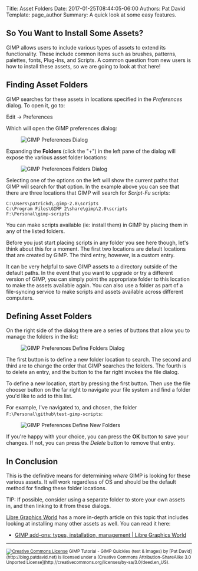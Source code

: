 Title: Asset Folders
Date: 2017-01-25T08:44:05-06:00 
Authors: Pat David
Template: page_author
Summary: A quick look at some easy features.


## So You Want to Install Some Assets?

GIMP allows users to include various types of assets to extend its functionality.
These include common items such as brushes, patterns, palettes, fonts, Plug-Ins, and Scripts.
A common question from new users is how to install these assets, so we are going to look at that here!


## Finding Asset Folders

GIMP searches for these assets in locations specified in the _Preferences_ dialog.
To open it, go to:

<div class="MenuCmd"><span>Edit → Preferences</span></div>

Which will open the GIMP preferences dialog:

<figure>
<img src='{filename}GIMP-Preferences.png' alt='GIMP Preferences Dialog'>
</figure>

Expanding the **Folders** (click the "+") in the left pane of the dialog will expose the various asset folder locations:

<figure>
<img src='{filename}GIMP-Preferences-Folders.png' alt='GIMP Preferences Folders Dialog'>
</figure>

Selecting one of the options on the left will show the current paths that GIMP will search for that option.
In the example above you can see that there are three locations that GIMP will search for _Script-Fu_ scripts:

```
C:\Users\patrickd\.gimp-2.8\scripts
C:\Program Files\GIMP 2\share\gimp\2.0\scripts
F:\Personal\gimp-scripts
```

You can make scripts available (ie: install them) in GIMP by placing them in any of the listed folders.

Before you just start placing scripts in any folder you see here though, let's think about this for a moment.
The first two locations are default locations that are created by GIMP.
The third entry, however, is a custom entry. 

It can be very helpful to save GIMP assets to a directory outside of the default paths.
In the event that you want to upgrade or try a different version of GIMP, you can simply point the appropriate folder to this location to make the assets available again.
You can also use a folder as part of a file-syncing service to make scripts and assets available across different computers.


## Defining Asset Folders

On the right side of the dialog there are a series of buttons that allow you to manage the folders in the list:

<figure>
<img src='{filename}GIMP-Preferences-Define.png' alt='GIMP Preferences Define Folders Dialog'>
</figure>


The first button is to define a new folder location to search.
The second and third are to change the order that GIMP searches the folders.
The fourth is to delete an entry, and the button to the far right invokes the file dialog.

To define a new location, start by pressing the first button.
Then use the file chooser button on the far right to navigate your file system and find a folder you'd like to add to this list.

For example, I've navigated to, and chosen, the folder `F:\Personal\github\test-gimp-scripts`:

<figure>
<img src='{filename}GIMP-Preferences-Folders-New.png' alt='GIMP Preferences Define New Folders'>
</figure>

If you're happy with your choice, you can press the **OK** button to save your changes.
If not, you can press the _Delete_ button to remove that entry.



## In Conclusion

This is the definitive means for determining _where_ GIMP is looking for these various assets.
It will work regardless of OS and should be the default method for finding these folder locations.

TIP: If possible, consider using a separate folder to store your own assets in, and then linking to it from these dialogs.

[Libre Graphics World][lgw] has a more in-depth article on this topic that includes looking at installing many other assets as well.  You can read it here:

* [GIMP add-ons: types, installation, management | Libre Graphics World](http://libregraphicsworld.org/blog/entry/gimp-add-ons-types-installation-management)

[lgw]: http://libregraphicsworld.org/

---


<small>
<a href="http://creativecommons.org/licenses/by-sa/3.0/deed.en_US" rel="license"><img class='cc-badge' alt="Creative Commons License" src="/images/creativecommons/by-sa 80x15.png" /></a>
<span xmlns:dct="http://purl.org/dc/terms/">GIMP Tutorial - GIMP Quickies (text & images)</span> by [Pat David](http://blog.patdavid.net)   
is licensed under a [Creative Commons Attribution-ShareAlike 3.0 Unported License](http://creativecommons.org/licenses/by-sa/3.0/deed.en_US).
</small>

